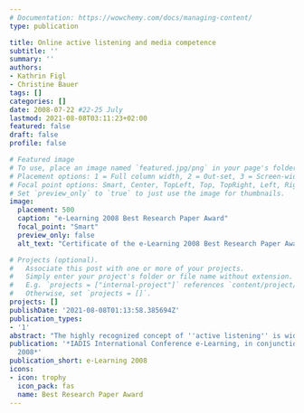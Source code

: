 ```yaml
---
# Documentation: https://wowchemy.com/docs/managing-content/
type: publication

title: Online active listening and media competence
subtitle: ''
summary: ''
authors:
- Kathrin Figl
- Christine Bauer
tags: []
categories: []
date: 2008-07-22 #22-25 July
lastmod: 2021-08-08T03:11:23+02:00
featured: false
draft: false
profile: false

# Featured image
# To use, place an image named `featured.jpg/png` in your page's folder.
# Placement options: 1 = Full column width, 2 = Out-set, 3 = Screen-width
# Focal point options: Smart, Center, TopLeft, Top, TopRight, Left, Right, BottomLeft, Bottom, BottomRight
# Set `preview_only` to `true` to just use the image for thumbnails.
image:
  placement: 500
  caption: "e-Learning 2008 Best Research Paper Award"
  focal_point: "Smart"
  preview_only: false
  alt_text: "Certificate of the e-Learning 2008 Best Research Paper Award"

# Projects (optional).
#   Associate this post with one or more of your projects.
#   Simply enter your project's folder or file name without extension.
#   E.g. `projects = ["internal-project"]` references `content/project/deep-learning/index.md`.
#   Otherwise, set `projects = []`.
projects: []
publishDate: '2021-08-08T01:13:58.385694Z'
publication_types:
- '1'
abstract: "The highly recognized concept of ''active listening'' is widely adopted in contexts that involve gathering information and solving problems. Demanding both verbal and nonverbal skills, this way of communication improves mutual understanding by using techniques like paraphrasing. The benefits are manifold and crucial in many areas of life for all kinds of communicative settings – face-to-face as well as online. For instance, it avoids misunderstandings, as people verify that they really understand. In conflicts, people tend to be more willing to explain in detail, which increases chances to find a joint solution. Our study investigates active listening in an online educational setting using written communication, which is a novel asset. We thereby focus on instant messaging and e-mail communication and examine both settings' capacities and differences. More than only exploring whether active listening is effective in online communication, we examine students' media competence for being able to adequately use the media under investigation for the given task. The study was conducted in a technology-enhanced course on ''Soft Skills for Computer Scientists''. Interestingly, analysis reveals that active listening techniques do have positive effects on communication in the analyzed online settings and students seem to be aware of the analyzed media's strength and weaknesses. Furthermore, our results tend to support the media synchronization theory."
publication: '*IADIS International Conference e-Learning, in conjunction with MCCSIS
  2008*'
publication_short: e-Learning 2008
icons:
- icon: trophy
  icon_pack: fas
  name: Best Research Paper Award
---
```

